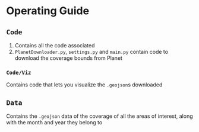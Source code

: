 # Operating Guide

## `Code`

1. Contains all the code associated
2. `PlanetDownloader.py`, `settings.py` and `main.py` contain code to download the coverage bounds from Planet

### `Code/Viz`

Contains code that lets you visualize the `.geojson`s downloaded

## `Data`

Contains the `.geojson` data of the coverage of all the areas of interest, along with the month and year they belong to
